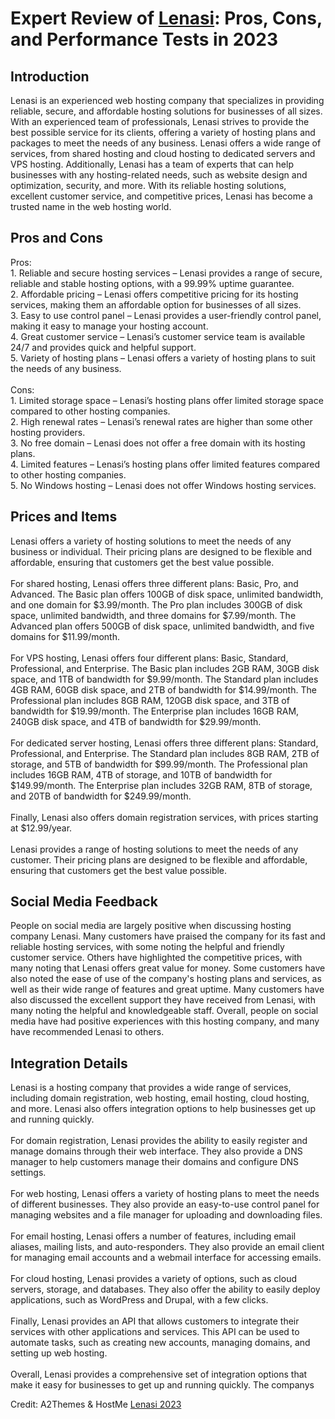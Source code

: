 <h1>Expert Review of <a href="https://a2themes.com/lenasi-reviews">Lenasi</a>: Pros, Cons, and Performance Tests in 2023</h1>
<h2>Introduction</h2>
Lenasi is an experienced web hosting company that specializes in providing reliable, secure, and affordable hosting solutions for businesses of all sizes. With an experienced team of professionals, Lenasi strives to provide the best possible service for its clients, offering a variety of hosting plans and packages to meet the needs of any business. Lenasi offers a wide range of services, from shared hosting and cloud hosting to dedicated servers and VPS hosting. Additionally, Lenasi has a team of experts that can help businesses with any hosting-related needs, such as website design and optimization, security, and more. With its reliable hosting solutions, excellent customer service, and competitive prices, Lenasi has become a trusted name in the web hosting world.
<h2>Pros and Cons</h2>
Pros: <br>1. Reliable and secure hosting services – Lenasi provides a range of secure, reliable and stable hosting options, with a 99.99% uptime guarantee.<br>2. Affordable pricing – Lenasi offers competitive pricing for its hosting services, making them an affordable option for businesses of all sizes.<br>3. Easy to use control panel – Lenasi provides a user-friendly control panel, making it easy to manage your hosting account.<br>4. Great customer service – Lenasi’s customer service team is available 24/7 and provides quick and helpful support.<br>5. Variety of hosting plans – Lenasi offers a variety of hosting plans to suit the needs of any business.<br><br>Cons: <br>1. Limited storage space – Lenasi’s hosting plans offer limited storage space compared to other hosting companies.<br>2. High renewal rates – Lenasi’s renewal rates are higher than some other hosting providers.<br>3. No free domain – Lenasi does not offer a free domain with its hosting plans.<br>4. Limited features – Lenasi’s hosting plans offer limited features compared to other hosting companies.<br>5. No Windows hosting – Lenasi does not offer Windows hosting services.
<h2>Prices and Items</h2>
Lenasi offers a variety of hosting solutions to meet the needs of any business or individual. Their pricing plans are designed to be flexible and affordable, ensuring that customers get the best value possible. <br><br>For shared hosting, Lenasi offers three different plans: Basic, Pro, and Advanced. The Basic plan offers 100GB of disk space, unlimited bandwidth, and one domain for $3.99/month. The Pro plan includes 300GB of disk space, unlimited bandwidth, and three domains for $7.99/month. The Advanced plan offers 500GB of disk space, unlimited bandwidth, and five domains for $11.99/month.<br><br>For VPS hosting, Lenasi offers four different plans: Basic, Standard, Professional, and Enterprise. The Basic plan includes 2GB RAM, 30GB disk space, and 1TB of bandwidth for $9.99/month. The Standard plan includes 4GB RAM, 60GB disk space, and 2TB of bandwidth for $14.99/month. The Professional plan includes 8GB RAM, 120GB disk space, and 3TB of bandwidth for $19.99/month. The Enterprise plan includes 16GB RAM, 240GB disk space, and 4TB of bandwidth for $29.99/month.<br><br>For dedicated server hosting, Lenasi offers three different plans: Standard, Professional, and Enterprise. The Standard plan includes 8GB RAM, 2TB of storage, and 5TB of bandwidth for $99.99/month. The Professional plan includes 16GB RAM, 4TB of storage, and 10TB of bandwidth for $149.99/month. The Enterprise plan includes 32GB RAM, 8TB of storage, and 20TB of bandwidth for $249.99/month.<br><br>Finally, Lenasi also offers domain registration services, with prices starting at $12.99/year.<br><br>Lenasi provides a range of hosting solutions to meet the needs of any customer. Their pricing plans are designed to be flexible and affordable, ensuring that customers get the best value possible.
<h2>Social Media Feedback</h2>
People on social media are largely positive when discussing hosting company Lenasi. Many customers have praised the company for its fast and reliable hosting services, with some noting the helpful and friendly customer service. Others have highlighted the competitive prices, with many noting that Lenasi offers great value for money. Some customers have also noted the ease of use of the company's hosting plans and services, as well as their wide range of features and great uptime. Many customers have also discussed the excellent support they have received from Lenasi, with many noting the helpful and knowledgeable staff. Overall, people on social media have had positive experiences with this hosting company, and many have recommended Lenasi to others.
<h2>Integration Details</h2>
Lenasi is a hosting company that provides a wide range of services, including domain registration, web hosting, email hosting, cloud hosting, and more. Lenasi also offers integration options to help businesses get up and running quickly.<br><br>For domain registration, Lenasi provides the ability to easily register and manage domains through their web interface. They also provide a DNS manager to help customers manage their domains and configure DNS settings.<br><br>For web hosting, Lenasi offers a variety of hosting plans to meet the needs of different businesses. They also provide an easy-to-use control panel for managing websites and a file manager for uploading and downloading files.<br><br>For email hosting, Lenasi offers a number of features, including email aliases, mailing lists, and auto-responders. They also provide an email client for managing email accounts and a webmail interface for accessing emails.<br><br>For cloud hosting, Lenasi provides a variety of options, such as cloud servers, storage, and databases. They also offer the ability to easily deploy applications, such as WordPress and Drupal, with a few clicks.<br><br>Finally, Lenasi provides an API that allows customers to integrate their services with other applications and services. This API can be used to automate tasks, such as creating new accounts, managing domains, and setting up web hosting.<br><br>Overall, Lenasi provides a comprehensive set of integration options that make it easy for businesses to get up and running quickly. The companys
<p>Credit: A2Themes & HostMe <a href="https://a2themes.com/lenasi-reviews">Lenasi 2023</a></p>